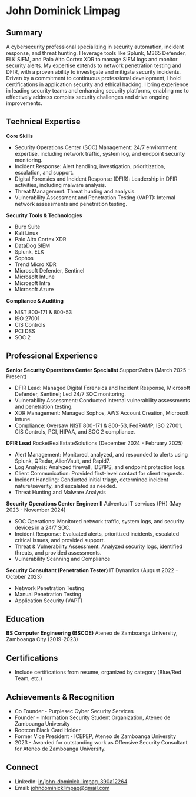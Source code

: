 # John Dominick Limpag

## Summary

A cybersecurity professional specializing in security automation, incident response, and threat hunting.  I leverage tools like Splunk, M365 Defender, ELK SIEM, and Palo Alto Cortex XDR to manage SIEM logs and monitor security alerts.  My expertise extends to network penetration testing and DFIR, with a proven ability to investigate and mitigate security incidents.  Driven by a commitment to continuous professional development, I hold certifications in application security and ethical hacking.  I bring experience in leading security teams and enhancing security platforms, enabling me to effectively address complex security challenges and drive ongoing improvements.

## Technical Expertise

**Core Skills**

* Security Operations Center (SOC) Management: 24/7 environment expertise, including network traffic, system log, and endpoint security monitoring.
* Incident Response: Alert handling, investigation, prioritization, escalation, and support.
* Digital Forensics and Incident Response (DFIR): Leadership in DFIR activities, including malware analysis.
* Threat Management: Threat hunting and analysis.
* Vulnerability Assessment and Penetration Testing (VAPT): Internal network assessments and penetration testing.

**Security Tools & Technologies**

* Burp Suite
* Kali Linux
* Palo Alto Cortex XDR
* DataDog SIEM
* Splunk, ELK
* Sophos
* Trend Micro XDR
* Microsoft Defender, Sentinel
* Microsoft Intune
* Microsoft Intra
* Microsoft Azure

**Compliance & Auditing**

* NIST 800-171 & 800-53
* ISO 27001
* CIS Controls
* PCI DSS
* SOC 2

## Professional Experience

**Senior Security Operations Center Specialist**
SupportZebra (March 2025 - Present)

* DFIR Lead: Managed Digital Forensics and Incident Response, Microsoft Defender, Sentinel; Led 24/7 SOC monitoring.
* Vulnerability Assessment: Conducted internal vulnerability assessments and penetration testing.
* XDR Management: Managed Sophos, AWS Account Creation, Microsoft Intune.
* Compliance: Oversaw NIST 800-171 & 800-53, FedRAMP, ISO 27001, CIS Controls, PCI, HIPAA, and SOC 2 compliance.

**DFIR Lead**
RocketRealEstateSolutions (December 2024 - February 2025)

* Alert Management: Monitored, analyzed, and responded to alerts using Splunk, QRadar, AlienVault, and Rapid7.
* Log Analysis: Analyzed firewall, IDS/IPS, and endpoint protection logs.
* Client Communication: Provided first-level contact for client requests.
* Incident Handling: Conducted initial triage, determined incident nature/severity, and escalated as needed.
* Threat Hunting and Malware Analysis

**Security Operations Center Engineer II**
Adventus IT services (PH) (May 2023 - November 2024)

* SOC Operations: Monitored network traffic, system logs, and security devices in a 24/7 SOC.
* Incident Response: Evaluated alerts, prioritized incidents, escalated critical issues, and provided support.
* Threat & Vulnerability Assessment: Analyzed security logs, identified threats, and provided assessments.
* Vulnerability Scanning and Compliance

**Security Consultant (Penetration Tester)**
IT Dynamics (August 2022 - October 2023)

* Network Penetration Testing
* Manual Penetration Testing
* Application Security (VAPT)

## Education

**BS Computer Engineering (BSCOE)**
Ateneo de Zamboanga University, Zamboanga City (2019-2023)

## Certifications

* Include certifications from resume, organized by category (Blue/Red Team, etc.)

## Achievements & Recognition

* Co Founder - Purplesec Cyber Security Services
* Founder - Information Security Student Organization, Ateneo de Zamboanga University
* Rootcon Black Card Holder
* Former Vice President - ICEPEP, Ateneo de Zamboanga University
* 2023 - Awarded for outstanding work as Offensive Security Consultant for Ateneo de Zamboanga University.

## Connect

* LinkedIn: [in/john-dominick-limpag-390a12264](https://www.linkedin.com/in/john-dominick-limpag-390a12264)
* Email: johndominicklimpag@gmail.com
